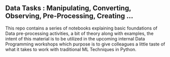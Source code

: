 ## Data Tasks : Manipulating, Converting, Observing, Pre-Processing, Creating ...

This repo contains a series of notebooks explaining basic foundations of Data pre-processing activities, a bit of theory along with examples, the intent of this material is to be utilized in the upcoming internal Data Programming workshops which purpose is to give colleagues a little taste of what it takes to work with traditional ML Techniques in Python.
